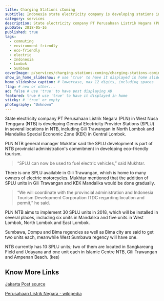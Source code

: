```yaml
---
title: Charging Stations cComing
subtitle: Indonesia state electricity company is developing stations in Lombok and Sumbawa.
category: services
description: State electricity company PT Perusahaan Listrik Negara (PLN) in West Nusa Tenggara (NTB) is developing General Electricity Provider Stations (SPLU) in...
pubDate: 2018-05-16
published: true
tags:
  - commuting
  - environment-friendly
  - eco-friendly
  - electric
  - Indonesia
  - Lombok
  - Sumbawa
coverImage: p/services/charging-stations-coming/charging-stations-coming.jpg
show_in_home_slideshow: # use 'true' to have it displayed in home slideshow
home_slideshow_caption: # lowercase, max 12 digits, including spaces
flag: # new or other...
ad: false # use 'true' to have post displaying AD
featured: true # use 'true' to have it displayed in home
sticky: # 'true' or empty
photography: "Unknown"
---
```


State electricity company PT Perusahaan Listrik Negara (PLN) in West Nusa Tenggara (NTB) is developing General Electricity Provider Stations (SPLU) in several locations in NTB, including Gili Trawangan in North Lombok and Mandalika Special Economic Zone (KEK) in Central Lombok.

PLN NTB general manager Mukhtar said the SPLU development is part of NTB provincial administration's commitment in developing eco-friendly tourism.

> “SPLU can now be used to fuel electric vehicles,” said Mukhtar.

There is one SPLU available in Gili Trawangan, which is home to many owners of electric motorcycles. Mukhtar mentioned that the addition of SPLU units in Gili Trawangan and KEK Mandalika would be done gradually.

> “We will coordinate with the provincial administration and Indonesia Tourism Development Corporation ITDC regarding location and permit,” he said.

PLN NTB aims to implement 30 SPLU units in 2018, which will be installed in several places, including six units in Mandalika and five units in West Lombok, North Lombok and East Lombok.

Sumbawa, Dompu and Bima regencies as well as Bima city are said to get two units each, meanwhile West Sumbawa regency will have one.

NTB currently has 10 SPLU units; two of them are located in Sangkareang Field and Udayana and one unit each in Islamic Centre NTB, Gili Trawangan and Ampenan Beach. (kes)

## Know More Links

[Jakarta Post source](http://www.thejakartapost.com/travel/2017/11/01/pln-ntb-develops-general-electricity-provider-stations-for-electric-vehicles.html)

[Perusahaan Listrik Negara - wikipedia](https://en.wikipedia.org/wiki/Perusahaan_Listrik_Negara)
